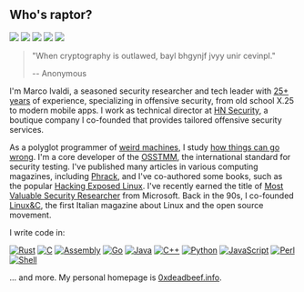 ## Who's raptor?
[![](https://img.shields.io/github/stars/0xdea?style=flat&color=yellow)](https://github.com/0xdea)
[![](https://user-badge.committers.top/italy/0xdea.svg?style=flat&color=green)](https://user-badge.committers.top/italy/0xdea)
[![](https://img.shields.io/github/followers/0xdea?style=flat&color=red)](https://github.com/gayanvoice/top-github-users/blob/main/markdown/followers/italy.md)
[![](https://img.shields.io/badge/twitter-%400xdea-blue.svg)](https://twitter.com/0xdea)
[![](https://img.shields.io/badge/mastodon-%40raptor-purple.svg)](https://infosec.exchange/@raptor)

> "When cryptography is outlawed, bayl bhgynjf jvyy unir cevinpl."
>
> -- Anonymous 

I'm Marco Ivaldi, a seasoned security researcher and tech leader with [25+ years](https://packetstormsecurity.com/files/author/191/) of experience, specializing in offensive security, from old school X.25 to modern mobile apps. I work as technical director at [HN Security](https://security.humanativaspa.it/), a boutique company I co-founded that provides tailored offensive security services. 

As a polyglot programmer of [weird machines](https://www.exploit-db.com/?author=315), I study [how things can go wrong](https://how.complexsystems.fail/). I'm a core developer of the [OSSTMM](http://www.osstmm.org/), the international standard for security testing. I've published many articles in various computing magazines, including [Phrack](http://phrack.org/issues/70/13.html#article), and I've co-authored some books, such as the popular [Hacking Exposed Linux](https://www.amazon.com/Hacking-Exposed-Linux/dp/0072262575). I've recently earned the title of [Most Valuable Security Researcher](https://msrc.microsoft.com/blog/2024/08/congratulations-to-the-msrc-2024-most-valuable-security-researchers/) from Microsoft. Back in the 90s, I co-founded [Linux&C](https://0xdeadbeef.info/stuff/lc0.jpg), the first Italian magazine about Linux and the open source movement.

I write code in:  

[![Rust](https://img.shields.io/badge/rust-dea584.svg?style=for-the-badge&logo=rust&logoColor=black)](https://www.rust-lang.org/)
[![C](https://img.shields.io/badge/c-555555.svg?style=for-the-badge&logo=c&logoColor=white)](https://www.open-std.org/jtc1/sc22/wg14/)
[![Assembly](https://img.shields.io/badge/asm-6e4c13.svg?style=for-the-badge&logo=intel&logoColor=white)](https://en.wikipedia.org/wiki/Assembly_language)
[![Go](https://img.shields.io/badge/go-375eab?style=for-the-badge&logo=go&logoColor=white)](https://go.dev/)
[![Java](https://img.shields.io/badge/java-b07219.svg?style=for-the-badge&logo=openjdk&logoColor=white)](https://www.java.com/)
[![C++](https://img.shields.io/badge/c++-f34b7d.svg?style=for-the-badge&logo=c%2B%2B&logoColor=white)](https://isocpp.org/)
[![Python](https://img.shields.io/badge/python-3572a5?style=for-the-badge&logo=python&logoColor=white)](https://www.python.org/)
[![JavaScript](https://img.shields.io/badge/javascript-f1E05a.svg?style=for-the-badge&logo=javascript&logoColor=black)](https://ecma-international.org/publications-and-standards/standards/ecma-262/)
[![Perl](https://img.shields.io/badge/perl-0298c3.svg?style=for-the-badge&logo=perl&logoColor=white)](https://www.perl.org/)
[![Shell](https://img.shields.io/badge/shell-89e051.svg?style=for-the-badge&logo=gnu-bash&logoColor=black)](https://www.gnu.org/software/bash/)

... and more. My personal homepage is [0xdeadbeef.info](https://0xdeadbeef.info/).
